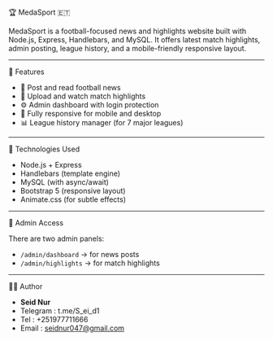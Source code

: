 🏆 MedaSport 🇪🇹

MedaSport is a football-focused news and highlights website built with Node.js, Express, Handlebars, and MySQL. It offers latest match highlights, admin posting, league history, and a mobile-friendly responsive layout.

---

🔧 Features

- 📰 Post and read football news
- 🎥 Upload and watch match highlights
- ⚙️ Admin dashboard with login protection
- 📱 Fully responsive for mobile and desktop
- 📊 League history manager (for 7 major leagues)

---

🚀 Technologies Used

- Node.js + Express
- Handlebars (template engine)
- MySQL (with async/await)
- Bootstrap 5 (responsive layout)
- Animate.css (for subtle effects)
  
---

🤖 Admin Access

There are two admin panels:

- `/admin/dashboard` → for news posts
- `/admin/highlights` → for match highlights

---

🧑‍💻 Author

- **Seid Nur**
- Telegram : t.me/S_ei_d1
- Tel : +251977711666
- Email : seidnur047@gmail.com
